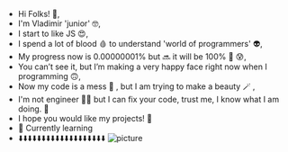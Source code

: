 - Hi Folks! 👫,
- I'm Vladimir 'junior' 🤓,
- I start to like JS 😍, 
- I spend a lot of blood 🩸 to understand 'world of programmers' 👽,
- My progress now is 0.00000001% but 🔜 it will be 100% 💪 😰,
- You can’t see it, but I’m making a very happy face right now when I programming 🙃,
- Now my code is a mess 👀 , but I am trying to make a beauty 🪄 ,
- I'm not engineer 👷🏽  but I can fix your code, trust me, I know what I am doing. 🤣 
- I hope you would like my projects! 📙
- 🌱 Currently learning <i class="fab fa-html5"></i>
- ⬇️⬇️⬇️⬇️⬇️⬇️⬇️⬇️⬇️⬇️⬇️⬇️⬇️⬇️⬇️⬇️⬇️⬇️⬇️
![picture](https://user-images.githubusercontent.com/85956734/159784616-0bfa6681-1f2a-42db-b5a1-036033d5c06e.jpeg)
